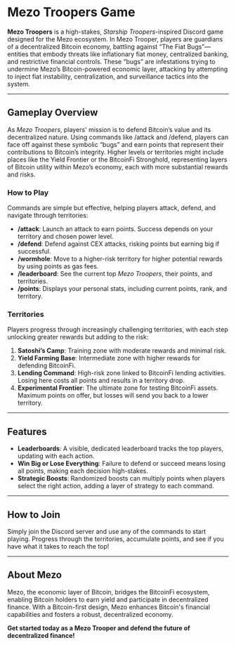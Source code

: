 # Mezo Troopers Game

**Mezo Troopers** is a high-stakes, *Starship Troopers*-inspired Discord game designed for the Mezo ecosystem. In Mezo Trooper, players are guardians of a decentralized Bitcoin economy, battling against “The Fiat Bugs”—entities that embody threats like inflationary fiat money, centralized banking, and restrictive financial controls. These “bugs” are infestations trying to undermine Mezo’s Bitcoin-powered economic layer, attacking by attempting to inject fiat instability, centralization, and surveillance tactics into the system.

---

## Gameplay Overview

As *Mezo Troopers*, players' mission is to defend Bitcoin’s value and its decentralized nature. Using commands like /attack and /defend, players can face off against these symbolic “bugs” and earn points that represent their contributions to Bitcoin’s integrity. Higher levels or territories might include places like the Yield Frontier or the BitcoinFi Stronghold, representing layers of Bitcoin utility within Mezo’s economy, each with more substantial rewards and risks.

### How to Play

Commands are simple but effective, helping players attack, defend, and navigate through territories:

- **/attack**: Launch an attack to earn points. Success depends on your territory and chosen power level.
- **/defend**: Defend against CEX attacks, risking points but earning big if successful.
- **/wormhole**: Move to a higher-risk territory for higher potential rewards by using points as gas fees.
- **/leaderboard**: See the current top *Mezo Troopers*, their points, and territories.
- **/points**: Displays your personal stats, including current points, rank, and territory.

### Territories

Players progress through increasingly challenging territories, with each step unlocking greater rewards but adding to the risk:

1. **Satoshi’s Camp**: Training zone with moderate rewards and minimal risk.
2. **Yield Farming Base**: Intermediate zone with higher rewards for defending BitcoinFi.
3. **Lending Command**: High-risk zone linked to BitcoinFi lending activities. Losing here costs all points and results in a territory drop.
4. **Experimental Frontier**: The ultimate zone for testing BitcoinFi assets. Maximum points on offer, but losses will send you back to a lower territory.

---

## Features

- **Leaderboards**: A visible, dedicated leaderboard tracks the top players, updating with each action.
- **Win Big or Lose Everything**: Failure to defend or succeed means losing all points, making each decision high-stakes.
- **Strategic Boosts**: Randomized boosts can multiply points when players select the right action, adding a layer of strategy to each command.

---

## How to Join

Simply join the Discord server and use any of the commands to start playing. Progress through the territories, accumulate points, and see if you have what it takes to reach the top!

---

## About Mezo

Mezo, the economic layer of Bitcoin, bridges the BitcoinFi ecosystem, enabling Bitcoin holders to earn yield and participate in decentralized finance. With a Bitcoin-first design, Mezo enhances Bitcoin's financial capabilities and fosters a robust, decentralized economy.

**Get started today as a Mezo Trooper and defend the future of decentralized finance!**
